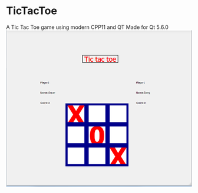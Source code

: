 # TicTacToe
A Tic Tac Toe game using modern CPP11 and QT
Made for Qt 5.6.0
![alt text](https://github.com/DanyTrakhtenberg/TicTacToe/blob/master/Images/Capture.PNG)
